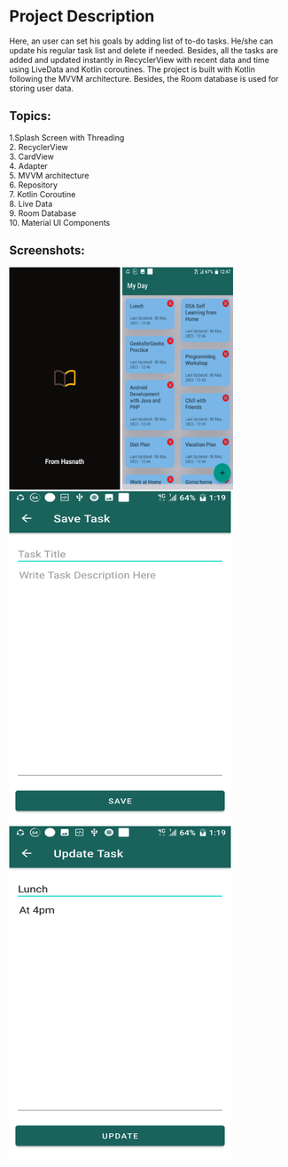 # Project Description


Here, an user can set his goals by adding list of to-do tasks.
He/she can update his regular task list and delete if needed.
Besides, all the tasks are added and updated instantly in RecyclerView with recent data and time using LiveData and Kotlin coroutines.
The project is built with Kotlin following the MVVM architecture. Besides, the Room database is used for storing user data.

## Topics:
1.Splash Screen with Threading  
2. RecyclerView  
3. CardView  
4. Adapter  
5. MVVM architecture  
6. Repository   
7. Kotlin Coroutine  
8. Live Data  
9. Room Database  
10. Material UI Components

## Screenshots:
<img src="./Screenshots/Screenshot_20220306-123142.png" width="200" height="400" title="Welcome Screen" />   <img src="./Screenshots/Screenshot_20220306-124723.png" width="200" height="400" title="Home Screen" />    <img src="./Screenshots/Screenshot_20220306-131947.png" width="400" height="600" title="Add Notes Screen"  />   <img src="./Screenshots/Screenshot_20220306-132000.png" width="400" height="600" title="Udpate and Show Notes Screen" />

